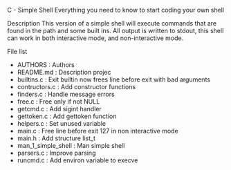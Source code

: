 C - Simple Shell
Everything you need to know to start coding your own shell

Description
This version of a simple shell will execute commands that are found in the path and some built ins. All output is written to stdout, this shell can work in both interactive mode, and non-interactive mode.

File list
- AUTHORS : Authors
- README.md : Description projec
- builtins.c : Exit builtin now frees line before exit with bad arguments
- contructors.c : Add constructor functions
- finders.c : Handle message errors
- free.c : Free only if not NULL
- getcmd.c : Add sigint handler
- gettoken.c : Add gettoken function
- helpers.c : Set unused variable
- main.c : Free line before exit 127 in non interactive mode
- main.h : Add structure list_t
- man_1_simple_shell : Man simple shell
- parsers.c : Improve parsing
- runcmd.c : Add environ variable to execve

